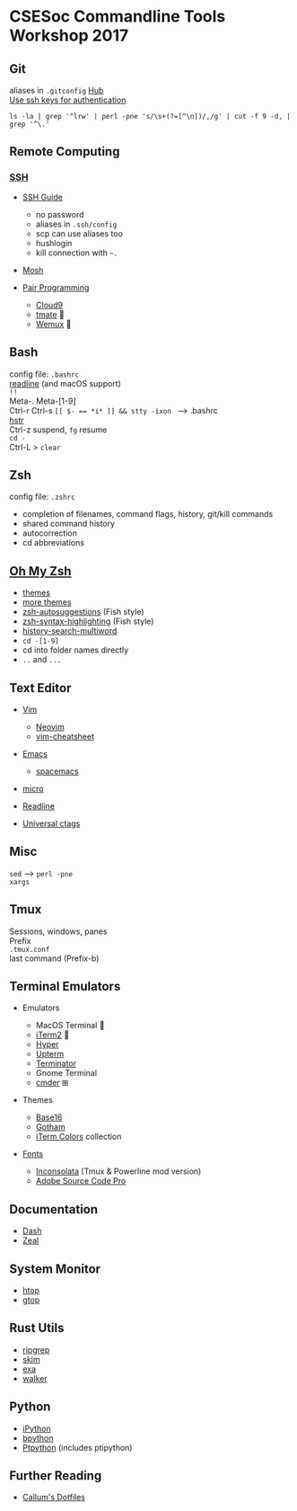 # CSESoc Commandline Tools Workshop 2017

## Git
aliases in `.gitconfig` 
[Hub](https://hub.github.com)  
[Use ssh keys for authentication](https://help.github.com/articles/generating-a-new-ssh-key-and-adding-it-to-the-ssh-agent/)  

```shell
ls -la | grep '^lrw' | perl -pne 's/\s+(?=[^\n])/,/g' | cut -f 9 -d, | grep '^\.'
```


## Remote Computing

### [SSH](https://github.com/CallumHoward/cli-tools/blob/master/ssh_guide.md)
- [SSH Guide](https://github.com/CallumHoward/cli-tools/blob/master/ssh_guide.md)
  - no password
  - aliases in `.ssh/config`
  - scp can use aliases too
  - hushlogin
  - kill connection with `~.`

- [Mosh](https://mosh.mit.edu)

- [Pair Programming](http://www.pairprogramwith.me)
  - [Cloud9](http://c9.io)
  - [tmate](http://tmate.io) 🍺
  - [Wemux](https://github.com/zolrath/wemux) 🍺


## Bash
config file: `.bashrc`  
[readline](http://readline.kablamo.org/emacs.html) (and macOS support)  
`!!`  
Meta-. Meta-[1-9]  
Ctrl-r Ctrl-s  `[[ $- == *i* ]] && stty -ixon ` —> .bashrc  
[hstr](https://github.com/dvorka/hstr)  
Ctrl-z suspend, `fg` resume  
`cd -`  
Ctrl-L > `clear`  


## Zsh
config file: `.zshrc`
- completion of filenames, command flags, history, git/kill commands
- shared command history
- autocorrection
- cd abbreviations


## [Oh My Zsh](http://ohmyz.sh)
- [themes](https://github.com/robbyrussell/oh-my-zsh/wiki/themes)
- [more themes](https://github.com/robbyrussell/oh-my-zsh/wiki/External-themes)
- [zsh-autosuggestions](https://github.com/tarruda/zsh-autosuggestions) (Fish style)
- [zsh-syntax-highlighting](https://github.com/zsh-users/zsh-syntax-highlighting) (Fish style)
- [history-search-multiword](https://github.com/zdharma/history-search-multi-word)
- `cd -[1-9]`
- cd into folder names directly
- `..` and `...`



## Text Editor
- [Vim](https://youtu.be/5FDtnnTt_zg)
  - [Neovim](http://neovim.io)
  - [vim-cheatsheet](https://github.com/CallumHoward/cli-tools/blob/master/vimcheatsheet.pdf)

- [Emacs](https://cl.ly/azzO/download/talk-summary.pdf)
  - [spacemacs](https://github.com/syl20bnr/spacemacs/)

- [micro](https://micro-editor.github.io)

- [Readline](http://readline.kablamo.org/emacs.html)

- [Universal ctags](https://ctags.io)


## Misc
`sed` —> `perl -pne`  
`xargs`


## Tmux
Sessions, windows, panes  
Prefix  
`.tmux.conf`  
last command (Prefix-b)  


## Terminal Emulators
- Emulators
  - MacOS Terminal 
  - [iTerm2](http://iterm2.com) 
  - [Hyper](https://hyper.sh)
  - [Upterm](https://github.com/railsware/upterm)
  - [Terminator](https://launchpad.net/terminator)
  - Gnome Terminal
  - [cmder](http://gooseberrycreative.com/cmder/) ⊞

- Themes
  - [Base16](https://github.com/chriskempson/base16)
  - [Gotham](https://github.com/whatyouhide/gotham-contrib)
  - [iTerm Colors](https://github.com/bahlo/iterm-colors) collection

- [Fonts](http://wesbos.com/programming-fonts/)
  - [Inconsolata](https://github.com/Determinant/inconsolata_for_powerline_mod) (Tmux & Powerline mod version)
  - [Adobe Source Code Pro](http://adobe-fonts.github.io/source-code-pro/)


## Documentation
- [Dash](https://kapeli.com/dash)
- [Zeal](https://zealdocs.org)

## System Monitor
- [htop](https://github.com/CallumHoward/cli-tools/blob/master/dotfiles/callums.zshrc#L226)
- [gtop](https://github.com/aksakalli/gtop)


## Rust Utils
- [ripgrep](https://github.com/BurntSushi/ripgrep)
- [skim](https://github.com/lotabout/skim)
- [exa](https://the.exa.website)
- [walker](https://github.com/CallumHoward/walker)


## Python
- [iPython](http://ipython.org)
- [bpython](http://bpython-interpreter.org)
- [Ptpython](https://github.com/jonathanslenders/ptpython/) (includes ptipython)


## Further Reading
- [Callum's Dotfiles](https://github.com/CallumHoward/dotfiles)


